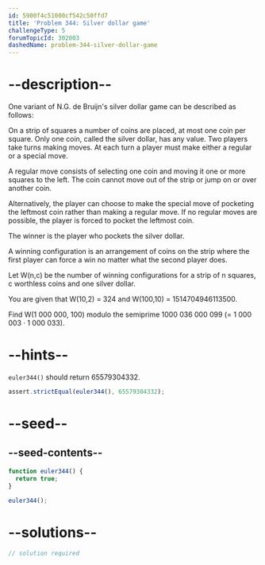 ```yaml
---
id: 5900f4c51000cf542c50ffd7
title: 'Problem 344: Silver dollar game'
challengeType: 5
forumTopicId: 302003
dashedName: problem-344-silver-dollar-game
---
```


# --description--

One variant of N.G. de Bruijn's silver dollar game can be described as follows:

On a strip of squares a number of coins are placed, at most one coin per square. Only one coin, called the silver dollar, has any value. Two players take turns making moves. At each turn a player must make either a regular or a special move.

A regular move consists of selecting one coin and moving it one or more squares to the left. The coin cannot move out of the strip or jump on or over another coin.

Alternatively, the player can choose to make the special move of pocketing the leftmost coin rather than making a regular move. If no regular moves are possible, the player is forced to pocket the leftmost coin.

The winner is the player who pockets the silver dollar.

A winning configuration is an arrangement of coins on the strip where the first player can force a win no matter what the second player does.

Let W(n,c) be the number of winning configurations for a strip of n squares, c worthless coins and one silver dollar.

You are given that W(10,2) = 324 and W(100,10) = 1514704946113500.

Find W(1 000 000, 100) modulo the semiprime 1000 036 000 099 (= 1 000 003 · 1 000 033).

# --hints--

`euler344()` should return 65579304332.

```js
assert.strictEqual(euler344(), 65579304332);
```

# --seed--

## --seed-contents--

```js
function euler344() {
  return true;
}

euler344();
```

# --solutions--

```js
// solution required
```
